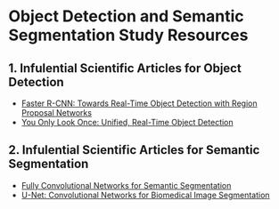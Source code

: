 # Object Detection and Semantic Segmentation Study Resources

## 1. Infulential Scientific Articles for Object Detection
* [Faster R-CNN: Towards Real-Time Object Detection with Region Proposal Networks](https://arxiv.org/pdf/1506.01497.pdf)
* [You Only Look Once: Unified, Real-Time Object Detection](https://arxiv.org/pdf/1506.02640.pdf)

## 2. Infulential Scientific Articles for Semantic Segmentation

* [Fully Convolutional Networks for Semantic Segmentation](https://arxiv.org/pdf/1411.4038.pdf)
* [U-Net: Convolutional Networks for Biomedical Image Segmentation](https://arxiv.org/pdf/1505.04597.pdf)


